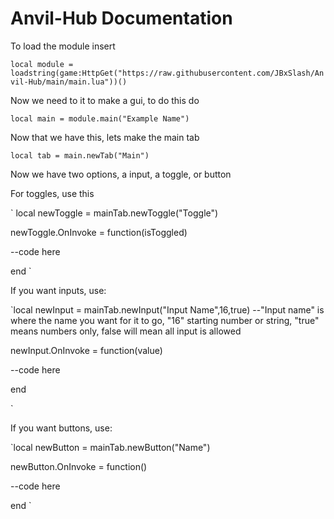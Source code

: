 # Anvil-Hub Documentation
To load the module insert

`
local module = loadstring(game:HttpGet("https://raw.githubusercontent.com/JBxSlash/Anvil-Hub/main/main.lua"))()
`

Now we need to it to make a gui, to do this do

`
local main = module.main("Example Name")
`

Now that we have this, lets make the main tab

`
local tab = main.newTab("Main")
`

Now we have two options, a input, a toggle, or button

For toggles, use this

`
local newToggle = mainTab.newToggle("Toggle")

newToggle.OnInvoke = function(isToggled)

--code here

end
`

If you want inputs, use:

`local newInput = mainTab.newInput("Input Name",16,true) --"Input name" is where the name you want for it to go, "16" starting number or string, "true" means numbers only, false will mean all input is allowed

newInput.OnInvoke = function(value)

--code here

end

`

If you want buttons, use:

`local newButton = mainTab.newButton("Name")

newButton.OnInvoke = function()

--code here

end
`
